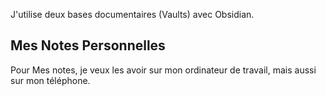 J'utilise deux bases documentaires (Vaults) avec Obsidian.

## Mes Notes Personnelles

Pour Mes notes, je veux les avoir sur mon ordinateur de travail, mais aussi sur mon téléphone. 